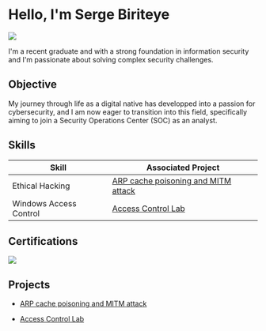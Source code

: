 # Hello, I'm Serge Biriteye
<a href="https://linkedin.com/in/biriteye"><img src="https://img.shields.io/badge/-LinkedIn-0072b1?&style=for-the-badge&logo=linkedin&logoColor=white" /></a>


I'm a recent graduate and with a strong foundation in information security and I'm passionate about solving complex security challenges.

## Objective

My journey through life as a digital native has developped into a passion for cybersecurity, and I am now eager to transition into this field, specifically aiming to join a Security Operations Center (SOC) as an analyst.

## Skills

| Skill                                         | Associated Project         |
|-----------------------------------------------|----------------------------|
| Ethical Hacking          |<a href="https://github.com/Biriteye/Ethical-Hacking-Lab/blob/main/ARP%20cache%20poisoning%20and%20MITM%20attacks.md">ARP cache poisoning and MITM attack</a>|
| Windows Access Control                        | <a href="https://github.com/Biriteye/Windows-Access-Control-Labs/blob/main/Access%20Control.md">Access Control Lab</a>|
## Certifications
<div>
<img src="https://i.postimg.cc/zvjFwbyf/Security-Plus-Logo-Certified-CE.jpg" />
</div>

## Projects
- <a href="https://github.com/Biriteye/Ethical-Hacking-Lab/blob/main/ARP%20cache%20poisoning%20and%20MITM%20attacks.md">ARP cache poisoning and MITM attack</a>

- <a href="https://github.com/Biriteye/Windows-Access-Control-Labs/blob/main/Access%20Control.md">Access Control Lab</a>
